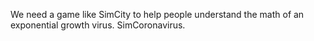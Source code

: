 We need a game like SimCity to help people understand the math of an exponential growth virus. SimCoronavirus.
